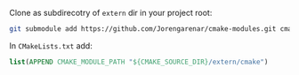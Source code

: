 Clone as subdirecotry of `extern` dir in your project root:
```sh
git submodule add https://github.com/Jorengarenar/cmake-modules.git cmake
```

In `CMakeLists.txt` add:
```cmake
list(APPEND CMAKE_MODULE_PATH "${CMAKE_SOURCE_DIR}/extern/cmake")
```
